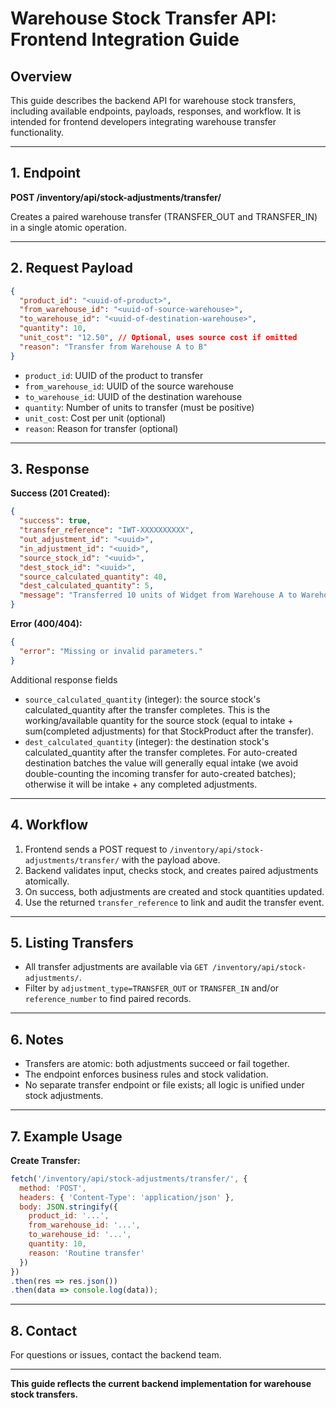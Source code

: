 # Warehouse Stock Transfer API: Frontend Integration Guide

## Overview
This guide describes the backend API for warehouse stock transfers, including available endpoints, payloads, responses, and workflow. It is intended for frontend developers integrating warehouse transfer functionality.

---

## 1. Endpoint

**POST /inventory/api/stock-adjustments/transfer/**

Creates a paired warehouse transfer (TRANSFER_OUT and TRANSFER_IN) in a single atomic operation.

---

## 2. Request Payload

```json
{
  "product_id": "<uuid-of-product>",
  "from_warehouse_id": "<uuid-of-source-warehouse>",
  "to_warehouse_id": "<uuid-of-destination-warehouse>",
  "quantity": 10,
  "unit_cost": "12.50", // Optional, uses source cost if omitted
  "reason": "Transfer from Warehouse A to B"
}
```

- `product_id`: UUID of the product to transfer
- `from_warehouse_id`: UUID of the source warehouse
- `to_warehouse_id`: UUID of the destination warehouse
- `quantity`: Number of units to transfer (must be positive)
- `unit_cost`: Cost per unit (optional)
- `reason`: Reason for transfer (optional)

---

## 3. Response

**Success (201 Created):**
```json
{
  "success": true,
  "transfer_reference": "IWT-XXXXXXXXXX",
  "out_adjustment_id": "<uuid>",
  "in_adjustment_id": "<uuid>",
  "source_stock_id": "<uuid>",
  "dest_stock_id": "<uuid>",
  "source_calculated_quantity": 40,
  "dest_calculated_quantity": 5,
  "message": "Transferred 10 units of Widget from Warehouse A to Warehouse B."
}
```

**Error (400/404):**
```json
{
  "error": "Missing or invalid parameters."
}
```

Additional response fields
- `source_calculated_quantity` (integer): the source stock's calculated_quantity after the transfer completes. This is the working/available quantity for the source stock (equal to intake + sum(completed adjustments) for that StockProduct after the transfer).
- `dest_calculated_quantity` (integer): the destination stock's calculated_quantity after the transfer completes. For auto-created destination batches the value will generally equal intake (we avoid double-counting the incoming transfer for auto-created batches); otherwise it will be intake + any completed adjustments.

---

## 4. Workflow
1. Frontend sends a POST request to `/inventory/api/stock-adjustments/transfer/` with the payload above.
2. Backend validates input, checks stock, and creates paired adjustments atomically.
3. On success, both adjustments are created and stock quantities updated.
4. Use the returned `transfer_reference` to link and audit the transfer event.

---

## 5. Listing Transfers
- All transfer adjustments are available via `GET /inventory/api/stock-adjustments/`.
- Filter by `adjustment_type=TRANSFER_OUT` or `TRANSFER_IN` and/or `reference_number` to find paired records.

---

## 6. Notes
- Transfers are atomic: both adjustments succeed or fail together.
- The endpoint enforces business rules and stock validation.
- No separate transfer endpoint or file exists; all logic is unified under stock adjustments.

---

## 7. Example Usage

**Create Transfer:**
```js
fetch('/inventory/api/stock-adjustments/transfer/', {
  method: 'POST',
  headers: { 'Content-Type': 'application/json' },
  body: JSON.stringify({
    product_id: '...',
    from_warehouse_id: '...',
    to_warehouse_id: '...',
    quantity: 10,
    reason: 'Routine transfer'
  })
})
.then(res => res.json())
.then(data => console.log(data));
```

---

## 8. Contact
For questions or issues, contact the backend team.

---

**This guide reflects the current backend implementation for warehouse stock transfers.**
